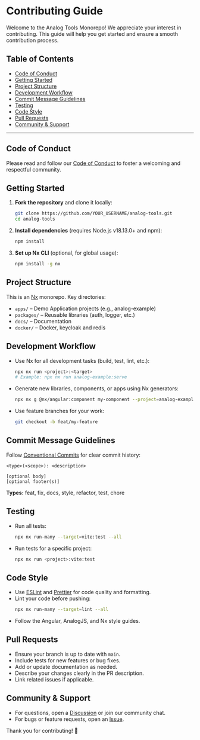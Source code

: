 # Contributing Guide

Welcome to the Analog Tools Monorepo! We appreciate your interest in contributing. This guide will help you get started and ensure a smooth contribution process.

## Table of Contents
- [Code of Conduct](#code-of-conduct)
- [Getting Started](#getting-started)
- [Project Structure](#project-structure)
- [Development Workflow](#development-workflow)
- [Commit Message Guidelines](#commit-message-guidelines)
- [Testing](#testing)
- [Code Style](#code-style)
- [Pull Requests](#pull-requests)
- [Community & Support](#community--support)

---

## Code of Conduct

Please read and follow our [Code of Conduct](CODE_OF_CONDUCT.md) to foster a welcoming and respectful community.

## Getting Started

1. **Fork the repository** and clone it locally:
   ```zsh
   git clone https://github.com/YOUR_USERNAME/analog-tools.git
   cd analog-tools
   ```
2. **Install dependencies** (requires Node.js v18.13.0+ and npm):
   ```zsh
   npm install
   ```
3. **Set up Nx CLI** (optional, for global usage):
   ```zsh
   npm install -g nx
   ```

## Project Structure

This is an [Nx](https://nx.dev/) monorepo. Key directories:

- `apps/` – Demo Application projects (e.g., analog-example)
- `packages/` – Reusable libraries (auth, logger, etc.)
- `docs/` – Documentation
- `docker/` – Docker, keycloak and redis

## Development Workflow

- Use Nx for all development tasks (build, test, lint, etc.):
  ```zsh
  npx nx run <project>:<target>
  # Example: npx nx run analog-example:serve
  ```
- Generate new libraries, components, or apps using Nx generators:
  ```zsh
  npx nx g @nx/angular:component my-component --project=analog-example
  ```
- Use feature branches for your work:
  ```zsh
  git checkout -b feat/my-feature
  ```

## Commit Message Guidelines

Follow [Conventional Commits](https://www.conventionalcommits.org/) for clear commit history:

```
<type>(<scope>): <description>

[optional body]
[optional footer(s)]
```

**Types:** feat, fix, docs, style, refactor, test, chore

## Testing

- Run all tests:
  ```zsh
  npx nx run-many --target=vite:test --all
  ```
- Run tests for a specific project:
  ```zsh
  npx nx run <project>:vite:test
  ```

## Code Style

- Use [ESLint](https://eslint.org/) and [Prettier](https://prettier.io/) for code quality and formatting.
- Lint your code before pushing:
  ```zsh
  npx nx run-many --target=lint --all
  ```
- Follow the Angular, AnalogJS, and Nx style guides.

## Pull Requests

- Ensure your branch is up to date with `main`.
- Include tests for new features or bug fixes.
- Add or update documentation as needed.
- Describe your changes clearly in the PR description.
- Link related issues if applicable.

## Community & Support

- For questions, open a [Discussion](https://github.com/analogjs/analog-tools/discussions) or join our community chat.
- For bugs or feature requests, open an [Issue](https://github.com/analogjs/analog-tools/issues).

Thank you for contributing! 🚀
